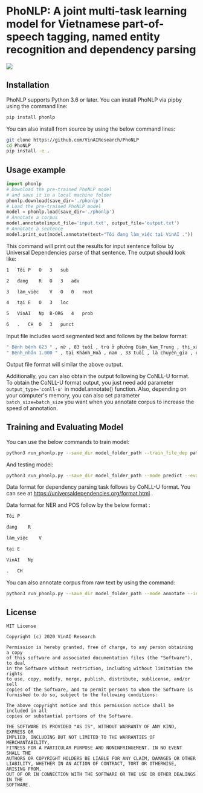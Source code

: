 # PhoNLP: A joint multi-task learning model for Vietnamese part-of-speech tagging, named entity recognition and dependency parsing

[comment]: <> (> Short blurb about what your product does.)

[comment]: <> ([![NPM Version][npm-image]][npm-url])

[comment]: <> ([![Build Status][travis-image]][travis-url])

[comment]: <> ([![Downloads Stats][npm-downloads]][npm-url])

[comment]: <> (One to two paragraph statement about your product and what it does.)

![](header.png)

## Installation

PhoNLP supports Python 3.6 or later. You can install PhoNLP via pipby using the command line: 
```sh
pip install phonlp
```
You can also install from source by using the below command lines:

```sh
git clone https://github.com/VinAIResearch/PhoNLP
cd PhoNLP
pip install -e .
```

## Usage example

```python
import phonlp
# Download the pre-trained PhoNLP model
# and save it in a local machine folder
phonlp.download(save_dir='./phonlp')
# Load the pre-trained PhoNLP model
model = phonlp.load(save_dir='./phonlp')
# Annotate a corpus
model.annotate(input_file='input.txt', output_file='output.txt')
# Annotate a sentence
model.print_out(model.annotate(text="Tôi đang làm_việc tại VinAI ."))
```
This command will print out the results for input sentence follow by Universal Dependencies parse of that sentence. The output should look like:
```sh
1	Tôi	P	O	3	sub	

2	đang	R	O	3	adv

3	làm_việc	V	O	0	root

4	tại	E	O	3	loc

5	VinAI	Np 	B-ORG	4	prob

6	.	CH	O	3	punct
```
Input file includes word segmented text and follows by the below format:
```sh
" Bệnh bệnh 623 " , nữ , 83 tuổi , trú ở phường Điện_Nam_Trung , thị_xã Điện_Bàn . 
" Bệnh_nhân 1.000 " , tại Khánh_Hoà , nam , 33 tuổi , là chuyên_gia , quốc_tịch Philippines . 
```
Output file format will similar the above output.

Additionally, you can also obtain the output following by CoNLL-U format. To obtain the CoNLL-U format output, you just need add parameter `output_type='conll-u'` in model.annotate() function. Also, depending on your computer's memory, you can also set parameter `batch_size=batch_size` you want when you annotate corpus to increase the speed of annotation.

[comment]: <> (_For more examples and usage, please refer to the [Wiki][wiki]._)

## Training and Evaluating Model

You can use the below commands to train model:

```sh
python3 run_phonlp.py --save_dir model_folder_path --train_file_dep path_to_dep_training_file --eval_file_dep path_to_dep_validation_file --train_file_pos path_to_pos_training_file --eval_file_pos path_to_pos_validation_file --train_file_ner path_to_ner_training_file --eval_file_ner path_to_ner_validation_file
```

And testing model:

```sh
python3 run_phonlp.py --save_dir model_folder_path --mode predict --eval_file_dep path_to_dep_test_file --eval_file_pos path_to_pos_test_file --eval_file_ner path_to_ner_test_file
```
Data format for dependency parsing task follows by CoNLL-U format. You can see at https://universaldependencies.org/format.html .

Data format for NER and POS follow by the below format :

```sh
Tôi	P

đang	R

làm_việc	V

tại	E

VinAI	Np

.	CH
```

You can also annotate corpus from raw text by using the command:

```sh
python3 run_phonlp.py --save_dir model_folder_path --mode annotate --input_file path_to_input_file --output_file path_to_output_file
```


## License

	MIT License

	Copyright (c) 2020 VinAI Research

	Permission is hereby granted, free of charge, to any person obtaining a copy
	of this software and associated documentation files (the "Software"), to deal
	in the Software without restriction, including without limitation the rights
	to use, copy, modify, merge, publish, distribute, sublicense, and/or sell
	copies of the Software, and to permit persons to whom the Software is
	furnished to do so, subject to the following conditions:

	The above copyright notice and this permission notice shall be included in all
	copies or substantial portions of the Software.

	THE SOFTWARE IS PROVIDED "AS IS", WITHOUT WARRANTY OF ANY KIND, EXPRESS OR
	IMPLIED, INCLUDING BUT NOT LIMITED TO THE WARRANTIES OF MERCHANTABILITY,
	FITNESS FOR A PARTICULAR PURPOSE AND NONINFRINGEMENT. IN NO EVENT SHALL THE
	AUTHORS OR COPYRIGHT HOLDERS BE LIABLE FOR ANY CLAIM, DAMAGES OR OTHER
	LIABILITY, WHETHER IN AN ACTION OF CONTRACT, TORT OR OTHERWISE, ARISING FROM,
	OUT OF OR IN CONNECTION WITH THE SOFTWARE OR THE USE OR OTHER DEALINGS IN THE
	SOFTWARE.
